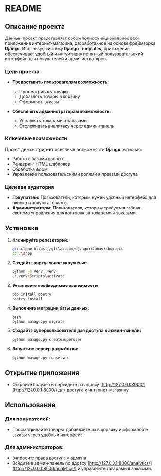 # README

## Описание проекта

Данный проект представляет собой полнофункциональное веб-приложение интернет-магазина, разработанное на основе фреймворка **Django**. Используя систему **Django Templates**, приложение обеспечивает удобный и интуитивно понятный пользовательский интерфейс для покупателей и администраторов.

### Цели проекта

- **Предоставить пользователям возможность:**
  - Просматривать товары
  - Добавлять товары в корзину
  - Оформлять заказы

- **Обеспечить администраторам возможность:**
  - Управлять товарами и заказами
  - Отслеживать аналитику через админ-панель

### Ключевые возможности

Проект демонстрирует основные возможности **Django**, включая:

- Работа с базами данных
- Рендеринг HTML-шаблонов
- Обработка форм
- Управление пользовательскими ролями и правами доступа

### Целевая аудитория

- **Покупатели:** Пользователи, которым нужен удобный интерфейс для поиска и покупки товаров.
- **Администраторы:** Пользователи, которым требуется гибкая система управления для контроля за товарами и заказами.

## Установка

1. **Клонируйте репозиторий:**
   ```bash
   git clone https://gitlab.com/django1373649/shop.git
   cd .\shop
   ```

2. **Создайте виртуальное окружение**
    ```bash
    python -m venv .venv
    .\.venv\Scripts\activate
    ```

3. **Установите необходимые зависимости:**
    ```bash
    pip install poetry
    poetry install
    ```

4. **Выполните миграции базы данных:**
    ```
    bash
    python manage.py migrate
    ```

5. **Создайте суперпользователя для доступа к админ-панели:**
    ```bash
    python manage.py createsuperuser
    ```

6. **Запустите сервер разработки:**
    ```bash
    python manage.py runserver
    ```

## Открытие приложения

- Откройте браузер и перейдите по адресу [http://127.0.0.1:8000/](http://127.0.0.1:8000/) для доступа к интернет-магазину.

## Использование

### Для покупателей:
- Просматривайте товары, добавляйте их в корзину и оформляйте заказы через удобный интерфейс.

### Для администраторов:
- Запросите права доступа у админа
- Войдите в админ-панель по адресу [http://127.0.0.1:8000/analytics/](http://127.0.0.1:8000/analytics/) и управляйте товарами и заказами.
